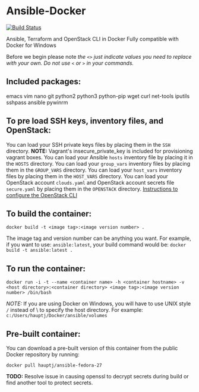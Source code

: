 # Ansible-Docker

[![Build Status](https://travis-ci.org/HauptJ/Ansible-Docker.svg?branch=master)](https://travis-ci.org/HauptJ/Ansible-Docker)

Ansible, Terraform and OpenStack CLI in Docker
Fully compatible with Docker for Windows

Before we begin please note *the `<>` just indicate values you need to replace with your own. Do not use `<` or `>` in your commands.*

Included packages:
------------------

emacs
vim
nano
git
python2
python3
python-pip
wget
curl
net-tools
iputils
sshpass
ansible
pywinrm

To pre load SSH keys, inventory files, and OpenStack:
------------------------------------------
You can load your SSH private keys files by placing them in the `SSH` directory.
**NOTE:** Vagrant's insecure_private_key is included for provisioning vagrant boxes.
You can load your Ansible `hosts` inventory file by placing it in the `HOSTS` directory.
You can load your `group_vars` inventory files by placing them in the `GROUP_VARS` directory.
You can load your `host_vars` inventory files by placing them in the `HOST_VARS` directory.
You can load your OpenStack account `clouds.yaml` and OpenStack account secrets file `secure.yaml` by placing them in the `OPENSTACK` directory.
[Instructions to configure the OpenStack CLI](http://docs.platform9.com/support/managing-multiple-clouds-openstack-cli/)



To build the container:
-----------------------

```
docker build -t <image tag>:<image version number> .
```

The image tag and version number can be anything you want. For example, if you want to use:
`ansible:latest`, your build command would be: `docker build -t ansible:latest . `


To run the container:
---------------------

```
docker run -i -t --name <container name> -h <container hostname> -v <host directory>:<container directory> <image tag>:<image version number> /bin/bash
```

*NOTE:* If you are using Docker on Windows, you will have to use UNIX style `/` instead of \ to specify the host directory. For example:
`c:/Users/hauptj/Docker/ansible/volumes`

Pre-built container:
--------------------

You can download a pre-built version of this container from the public Docker repository by running:

`docker pull hauptj/ansible-fedora-27`

**TODO:** Resolve issue in causing openssl to decrypt secrets during build or find another tool to protect secrets.
